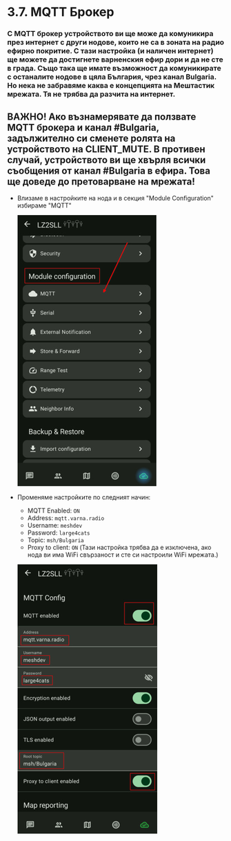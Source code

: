 # 3.7. MQTT Брокер

### С MQTT брокер устройството ви ще може да комуникира през интернет с други нодове, които не са в зоната на радио ефирно покритие. С тази настройка (и наличен интернет) ще можете да достигнете варненския ефир дори и да не сте в града. Също така ще имате възможност да комуникирате с останалите нодове в цяла България, чрез канал Bulgaria. Но нека не забравяме каква е концепцията на Мештастик мрежата. Тя не трябва да разчита на интернет.

## **ВАЖНО!** Ако възнамерявате да ползвате MQTT брокера и канал #Bulgaria, задължително си сменете ролята на устройството на CLIENT_MUTE. В противен случай, устройството ви ще хвърля всички съобщения от канал #Bulgaria в ефира. Това ще доведе до претоварване на мрежата!

-  Влизаме в настройките на нода и в секция "Module Configuration" избираме "MQTT"

    ![mqtt1](3.7.001.jpg)

- Променяме настройките по следният начин:
    - MQTT Enabled: `ON`
    - Address: `mqtt.varna.radio`
    - Username: `meshdev`
    - Password: `large4cats`
    - Topic: `msh/Bulgaria`
    - Proxy to client: `ON` (Тази настройка трябва да е изключена, ако нода ви има WiFi свързаност и сте си настроили WiFi мрежата.)

    ![mqtt2](3.7.002.jpg)
